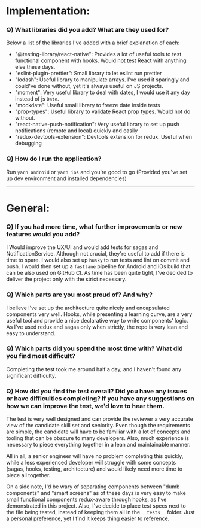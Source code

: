 # Implementation:

### Q) What libraries did you add? What are they used for?

Below a list of the libraries I've added with a brief explanation of each:

- "@testing-library/react-native": Provides a lot of useful tools to test functional component with hooks. Would not test React with anything else these days.
- "eslint-plugin-prettier": Small library to let eslint run prettier
- "lodash": Useful library to manipulate arrays. I've used it sparingly and could've done without, yet it's always useful on JS projects.
- "moment": Very useful library to deal with dates, I would use it any day instead of js `Date`.
- "mockdate": Useful small library to freeze date inside tests
- "prop-types": Useful library to validate React prop types. Would not do without.
- "react-native-push-notification": Very useful library to set up push notifications (remote and local) quickly and easily
- "redux-devtools-extension": Devtools extension for redux. Useful when debugging

### Q) How do I run the application?

Run `yarn android` or `yarn ios` and you're good to go (Provided you've set up dev environment and installed dependencies)

---

# General:

### Q) If you had more time, what further improvements or new features would you add?

I Would improve the UX/UI and would add tests for sagas and NotificationService. Although not crucial, they're useful to add if there is time to spare. I would also set up `husky` to run tests and lint on commit and push. I would then set up a `fastlane` pipeline for Android and iOs build that can be also used on GitHub CI. As time has been quite tight, I've decided to deliver the project only with the strict necessary.

### Q) Which parts are you most proud of? And why?

I believe I've set up the architecture quite nicely and encapsulated components very well. Hooks, while presenting a learning curve, are a very useful tool and provide a nice declarative way to write components' logic. As I've used redux and sagas only when strictly, the repo is very lean and easy to understand.

### Q) Which parts did you spend the most time with? What did you find most difficult?

Completing the test took me around half a day, and I haven't found any significant difficulty.

### Q) How did you find the test overall? Did you have any issues or have difficulties completing? If you have any suggestions on how we can improve the test, we'd love to hear them.

The test is very well designed and can provide the reviewer a very accurate view of the candidate skill set and seniority.
Even though the requirements are simple, the candidate will have to be familiar with a lot of concepts and tooling that can be obscure to many developers. Also, much experience is necessary to piece everything together in a lean and maintainable manner.

All in all, a senior engineer will have no problem completing this quickly, while a less experienced developer will struggle with some concepts (sagas, hooks, testing, architecture) and would likely need more time to piece all together.

On a side note, I'd be wary of separating components between "dumb components" and "smart screens" as of these days is very easy to make small functional components redux-aware through hooks, as I've demonstrated in this project. Also, I've decide to place test specs next to the file being tested, instead of keeping them all in the `__tests__` folder. Just a personal preference, yet I find it keeps thing easier to reference.
